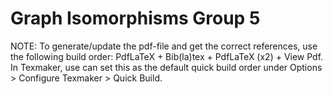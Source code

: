 # Graph Isomorphisms Group 5
NOTE: To generate/update the pdf-file and get the correct references, use the following build order: PdfLaTeX + Bib(la)tex + PdfLaTeX (x2) + View Pdf. In Texmaker, use can set this as the default quick build order under Options > Configure Texmaker > Quick Build.